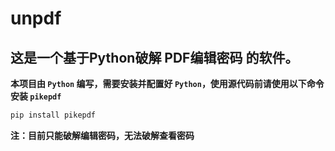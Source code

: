 # unpdf
## 这是一个基于Python破解 PDF编辑密码 的软件。  
**本项目由 `Python` 编写，需要安装并配置好 `Python`，使用源代码前请使用以下命令安装 `pikepdf`**  

```python
pip install pikepdf
```  

**注：目前只能破解编辑密码，无法破解查看密码**  
